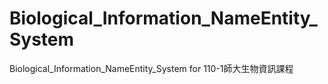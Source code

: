 # Biological_Information_NameEntity_System
Biological_Information_NameEntity_System for 110-1師大生物資訊課程
